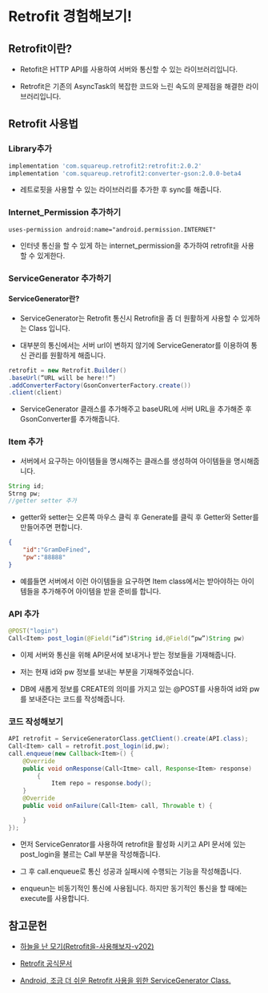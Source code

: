 # Retrofit 경험해보기!

## Retrofit이란?

* Retofit은 HTTP API를 사용하여 서버와 통신할 수 있는 라이브러리입니다.

* Retrofit은 기존의 AsyncTask의 복잡한 코드와 느린 속도의 문제점을 해결한 라이브러리입니다.

## Retrofit 사용법

### Library추가

```groovy
implementation 'com.squareup.retrofit2:retrofit:2.0.2'
implementation 'com.squareup.retrofit2:converter-gson:2.0.0-beta4
```

* 레트로핏을 사용할 수 있는 라이브러리를 추가한 후 sync를 해줍니다.

### Internet_Permission 추가하기

<pre><code>uses-permission android:name="android.permission.INTERNET"</code></pre>

* 인터넷 통신을 할 수 있게 하는 internet_permission을 추가하여 retrofit을 사용할 수 있게한다.

### ServiceGenerator 추가하기

#### ServiceGenerator란?

* ServiceGenerator는 Retrofit 통신시 Retrofit을 좀 더 원활하게 사용할 수 있게하는 Class 입니다.

* 대부분의 통신에서는 서버 url이 변하지 않기에 ServiceGenerator를 이용하여 통신 관리를 원활하게 해줍니다.

```java
retrofit = new Retrofit.Builder()
.baseUrl(“URL will be here!!”)  
.addConverterFactory(GsonConverterFactory.create())
.client(client)
```

* ServiceGenerator 클래스를 추가해주고 baseURL에 서버 URL을 추가해준 후 GsonConverter를 추가해줍니다.

### Item 추가

* 서버에서 요구하는 아이템들을 명시해주는 클래스를 생성하여 아이템들을 명시해줍니다.

```java
String id;
Strng pw;
//getter setter 추가
```

* getter와 setter는 오른쪽 마우스 클릭 후 Generate를 클릭 후 Getter와 Setter를 만들어주면 편합니다.

```json
{
    "id":"GramDeFined",
    "pw":"88888"
}
```

* 예를들면 서버에서 이런 아이템들을 요구하면 Item class에서는 받아야하는 아이템들을 추가해주어 아이템을 받을 준비를 합니다.

### API 추가

```java
@POST("login")
Call<Item> post_login(@Field(“id”)String id,@Field(“pw”)String pw)
 ```

* 이제 서버와 통신을 위해 API문서에 보내거나 받는 정보들을 기재해줍니다.

* 저는 현재 id와 pw 정보를 보내는 부분을 기재해주었습니다.

* DB에 새롭게 정보를 CREATE의 의미를 가지고 있는 @POST를 사용하여 id와 pw를 보내준다는 코드를 작성해줍니다.

### 코드 작성해보기

```java
API retrofit = ServiceGeneratorClass.getClient().create(API.class);
Call<Item> call = retrofit.post_login(id,pw);
call.enqueue(new Callback<Item>() {
    @Override
    public void onResponse(Call<Itme> call, Response<Item> response) 
        {
            Item repo = response.body();
    }
    @Override
    public void onFailure(Call<Item> call, Throwable t) {

    }
});
```

* 먼저 ServiceGenrator를 사용하여 retrofit을 활성화 시키고 API 문서에 있는 post_login을 불르는 Call 부분을 작성해줍니다.

* 그 후 call.enqueue로 통신 성공과 실패시에 수행되는 기능을 작성해줍니다.

* enqueun는 비동기적인 통신에 사용됩니다. 하지만 동기적인 통신을 할 때에는 execute를 사용합니다.

## 참고문헌
* [하늘을 난 모기(Retrofit을-사용해보자-v202)](http://flymogi.tistory.com/entry/Retrofit%EC%9D%84-%EC%82%AC%EC%9A%A9%ED%95%B4%EB%B3%B4%EC%9E%90-v202)

* [Retrofit 공식문서](http://devflow.github.io/retrofit-kr/)

* [Android, 조금 더 쉬운 Retrofit 사용을 위한 ServiceGenerator Class.](https://dev-juyoung.github.io/2017/11/13/android-retrofit-service-generator/)
